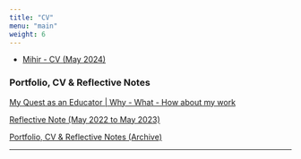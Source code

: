 ```yaml
---
title: "CV"
menu: "main"
weight: 6
---
```



- [Mihir - CV (May 2024)](/mihir-cv-july-24.md)

### Portfolio, CV & Reflective Notes

[My Quest as an Educator | Why - What - How about my work](https://docs.google.com/presentation/d/1VnbxMVMXTT7qGegZyZ76mkT8uQEz9HwTFtLVoSGwGss/edit?usp=sharing)

[Reflective Note (May 2022 to May 2023)](https://docs.google.com/document/d/1l1eEPT19b5cLmwTlxiotxDHdmklKky8AyeoVHZSsBDU/edit?usp=sharing)

[Portfolio, CV & Reflective Notes (Archive)](https://public.3.basecamp.com/p/iHX1L5e9odAv9HkTBpvZep15)

--------
